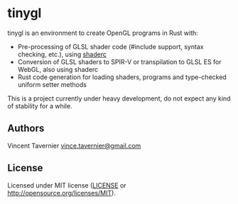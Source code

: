 # tinygl

tinygl is an environment to create OpenGL programs in Rust with:

* Pre-processing of GLSL shader code (#include support, syntax checking, etc.), using [shaderc](https://github.com/google/shaderc-rs/)
* Conversion of GLSL shaders to SPIR-V or transpilation to GLSL ES for WebGL, also using shaderc
* Rust code generation for loading shaders, programs and type-checked uniform setter methods

This is a project currently under heavy development, do not expect any kind of stability for a while.

## Authors

Vincent Tavernier <vince.tavernier@gmail.com>

## License

Licensed under MIT license ([LICENSE](LICENSE) or http://opensource.org/licenses/MIT).

